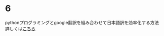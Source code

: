 # 6
pythonプログラミングとgoogle翻訳を組み合わせて日本語訳を効率化する方法<br>
詳しくは[こちら](https://helloworld.conohawing.com/tips/?cat=2)
